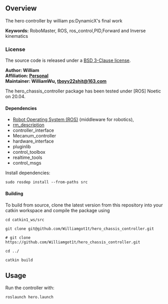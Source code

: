 ## Overview

The hero controller by william ps:DynamicX's final work

**Keywords:** RoboMaster, ROS, ros_control,PID,Forward and Inverse kinematics 


### License

The source code is released under a [BSD 3-Clause license](LICENSE).

**Author: William<br />
Affiliation: [Personal]()<br />
Maintainer: WilliamWu, tboyv22shit@163.com**

The hero_chassis_controller package has been tested under [ROS]  Noetic on 20.04.



#### Dependencies


- [Robot Operating System (ROS)](http://wiki.ros.org) (middleware for robotics),
- [rm_description](https://github.com/gdut-dynamic-x/rm_description)
- controller_interface
- Mecanum_controller
- hardware_interface
- pluginlib
- control_toolbox
- realtime_tools
- control_msgs

Install dependencies:

    sudo rosdep install --from-paths src

#### Building

To build from source, clone the latest version from this repository into your catkin workspace and compile the package
using

	cd catkin1_ws/src
	
	git clone git@github.com/Williamgot1t/hero_chassis_controller.git
  
    # git clone https://github.com/Williamgot1t/hero_chassis_controller.git
    
	cd ../
	
	catkin build 


## Usage


Run the controller with:

	roslaunch hero.launch
